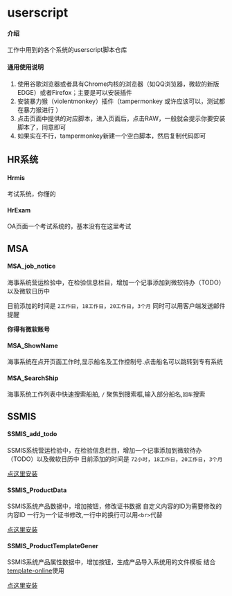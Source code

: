 # userscript

#### 介绍
工作中用到的各个系统的userscript脚本仓库


#### 通用使用说明

1.  使用谷歌浏览器或者具有Chrome内核的浏览器（如QQ浏览器，微软的新版EDGE）或者Firefox；主要是可以安装插件
2.  安装暴力猴（violentmonkey）插件（tampermonkey 或许应该可以，测试都在暴力猴进行 ）
3.  点击页面中提供的对应脚本，进入页面后，点击RAW，一般就会提示你要安装脚本了，同意即可
4.  如果实在不行，tampermonkey新建一个空白脚本，然后复制代码即可

## HR系统

#### Hrmis

考试系统，你懂的

#### HrExam

OA页面一个考试系统的，基本没有在这里考试

## MSA
#### MSA_job_notice

海事系统营运检验中，在检验信息栏目，增加一个记事添加到微软待办（TODO）以及微软日历中

目前添加的时间是 `2工作日`，`18工作日`，`20工作日`，`3个月`
同时可以用客户端发送邮件提醒

**你得有微软账号**

#### MSA_ShowName
海事系统在点开页面工作时,显示船名及工作控制号.点击船名可以跳转到专有系统
#### MSA_SearchShip
海事系统工作列表中快速搜索船舶, `/` 聚焦到搜索框,输入部分船名,`回车`搜索

## SSMIS
#### SSMIS_add_todo
SSMIS系统营运检验中，在检验信息栏目，增加一个记事添加到微软待办（TODO）以及微软日历中
目前添加的时间是 `72小时`，`18工作日`，`20工作日`，`3个月`

[点这里安装](https://git.ccswz.top:10000/pub/userscript/raw/master/SSMIS_add_todo.js)
#### SSMIS_ProductData
SSMIS系统产品数据中，增加按钮，修改证书数据
自定义内容的ID为需要修改的内容ID
一行为一个证书修改,一行中的换行可以用`<br>`代替

[点这里安装](https://git.ccswz.top:10000/pub/userscript/raw/master/SSMIS_ProductData.user.js)
#### SSMIS_ProductTemplateGener
SSMIS系统产品属性数据中，增加按钮，生成产品导入系统用的文件模板
结合[template-online](https://as.ccswz.top:10000/ppsdata/template-online)使用

[点这里安装](https://git.ccswz.top:10000/pub/userscript/raw/master/SSMIS_ProductTemplateGener.user.js)
